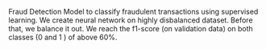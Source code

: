 Fraud Detection Model to classify fraudulent transactions using supervised learning. We create neural network on highly disbalanced dataset. Before that, we balance it out. We reach the f1-score (on validation data) on both classes (0 and 1 ) of above 60%.
